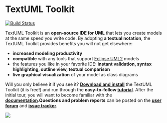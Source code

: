 ---
---
TextUML Toolkit
===============


[![Build Status](https://textuml.ci.cloudbees.com/buildStatus/icon?job=textuml-toolkit)](https://textuml.ci.cloudbees.com/job/textuml-toolkit/)

TextUML Toolkit is an **open-source IDE for UML** that lets you create
models at the same speed you write code. By adopting **a textual
notation**, the TextUML Toolkit provides benefits you will not get
elsewhere:

-   **increased modeling productivity**
-   **compatible** with any tools that support [Eclipse
    UML2](http://wiki.eclipse.org/MDT-UML2-Tool-Compatibility "http://wiki.eclipse.org/MDT-UML2-Tool-Compatibility")
    models
-   the features you like in your favorite IDE: **instant validation,
    syntax highlighting, outline view, textual comparison**
-   **live graphical visualization** of your model as class diagrams


Will you only believe it if you see it? **[Download and
install](docs/install.md "Install Instructions")**
the TextUML Toolkit (it is free!) and run through the **easy-to-follow
[tutorial](docs/tutorial.md "TextUML Tutorial")**.
After the initial tour, you will want to become familiar with the
**[documentation](docs "Documentation Home")**.**Questions
and problem reports** can be posted on the **[user
forum](https://groups.google.com/forum/#!forum/textuml-toolkit)**
and **[issue
tracker](https://github.com/abstratt/textuml/issues)**.

![](http://cloudbees.prod.acquia-sites.com/sites/default/files/styles/large/public/Button-Built-on-CB-1.png)
